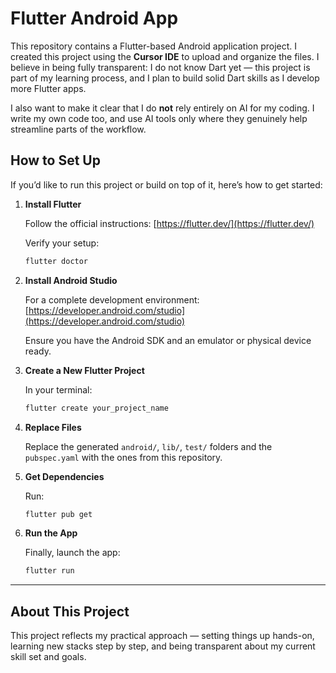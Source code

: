 # Flutter Android App

This repository contains a Flutter-based Android application project. I created this project using the **Cursor IDE** to upload and organize the files. I believe in being fully transparent: I do not know Dart yet — this project is part of my learning process, and I plan to build solid Dart skills as I develop more Flutter apps.

I also want to make it clear that I do **not** rely entirely on AI for my coding. I write my own code too, and use AI tools only where they genuinely help streamline parts of the workflow.

## How to Set Up

If you’d like to run this project or build on top of it, here’s how to get started:

1. **Install Flutter**

   Follow the official instructions: [https://flutter.dev/](https://flutter.dev/)

   Verify your setup:

   ```bash
   flutter doctor
   ```

2. **Install Android Studio**

   For a complete development environment: [https://developer.android.com/studio](https://developer.android.com/studio)

   Ensure you have the Android SDK and an emulator or physical device ready.

3. **Create a New Flutter Project**

   In your terminal:

   ```bash
   flutter create your_project_name
   ```

4. **Replace Files**

   Replace the generated `android/`, `lib/`, `test/` folders and the `pubspec.yaml` with the ones from this repository.

5. **Get Dependencies**

   Run:

   ```bash
   flutter pub get
   ```

6. **Run the App**

   Finally, launch the app:

   ```bash
   flutter run
   ```

---

## About This Project

This project reflects my practical approach — setting things up hands-on, learning new stacks step by step, and being transparent about my current skill set and goals.
